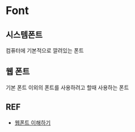 # Font

## 시스템폰트

컴퓨터에 기본적으로 깔려있는 폰트

## 웹 폰트

기본 폰트 이외의 폰트를 사용하려고 할때 사용하는 폰트

## REF

- [웹폰트 이해하기](https://slowalk.tistory.com/2367)
